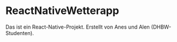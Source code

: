 # ReactNativeWetterapp

Das ist ein React-Native-Projekt. Erstellt von Anes und Alen (DHBW-Studenten).
